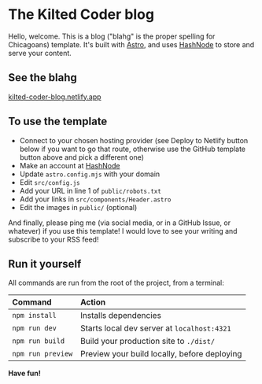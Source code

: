# The Kilted Coder blog

Hello, welcome. This is a blog ("blahg" is the proper spelling for Chicagoans) template. It's built with [Astro](https://astro.build), and uses [HashNode](https://hashnode.com) to store and serve your content.

## See the blahg

[kilted-coder-blog.netlify.app](https://kilted-coder-blog.netlify.app/)

## To use the template

- Connect to your chosen hosting provider (see Deploy to Netlify button below if you want to go that route, otherwise use the GitHub template button above and pick a different one)
- Make an account at [HashNode](https://hashnode.com)
- Update `astro.config.mjs` with your domain
- Edit `src/config.js`
- Add your URL in line 1 of `public/robots.txt`
- Add your links in `src/components/Header.astro`
- Edit the images in `public/` (optional)

And finally, please ping me (via social media, or in a GitHub Issue, or whatever) if you use this template! I would love to see your writing and subscribe to your RSS feed!

## Run it yourself

All commands are run from the root of the project, from a terminal:

| Command                          | Action                                                        |
| :------------------------------- | :------------------------------------------------------------ |
| `npm install`                    | Installs dependencies                                         |
| `npm run dev`                    | Starts local dev server at `localhost:4321`                   |
| `npm run build`                  | Build your production site to `./dist/`                       |
| `npm run preview`                | Preview your build locally, before deploying                  |

**Have fun!**
